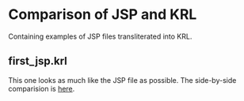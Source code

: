 # Comparison of JSP and KRL

Containing examples of JSP files transliterated into KRL.

## first_jsp.krl

This one looks as much like the JSP file as possible.
The side-by-side comparision is [here]().
